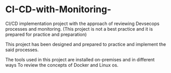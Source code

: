 # CI-CD-with-Monitoring-
CI/CD implementation project with the approach of reviewing Devsecops processes and monitoring. (This project is not a best practice and it is prepared for practice and preparation)

This project has been designed and prepared to practice and implement the said processes.

The tools used in this project are installed on-premises and in different ways
To review the concepts of Docker and Linux os.
